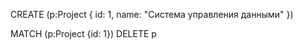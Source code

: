 CREATE (p:Project { id: 1, name: "Система управления данными" })

MATCH (p:Project {id: 1})
DELETE p